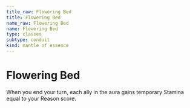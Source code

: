 ```yaml
---
title_raw: Flowering Bed
title: Flowering Bed
name_raw: Flowering Bed
name: Flowering Bed
type: classes
subtype: conduit
kind: mantle of essence
---
```


# Flowering Bed

When you end your turn, each ally in the aura gains temporary Stamina equal to your Reason score.
